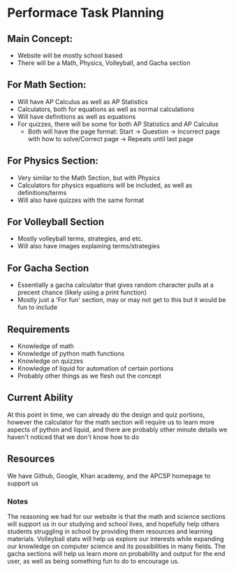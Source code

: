 # Performace Task Planning 

## Main Concept:
- Website will be mostly school based
- There will be a Math, Physics, Volleyball, and Gacha section

## For Math Section:
- Will have AP Calculus as well as AP Statistics
- Calculators, both for equations as well as normal calculations
- Will have definitions as well as equations
- For quizzes, there will be some for both AP Statistics and AP Calculus
  - Both will have the page format: Start -> Question -> Incorrect page with how to solve/Correct page -> Repeats until last page

## For Physics Section:
- Very similar to the Math Section, but with Physics
- Calculators for physics equations will be included, as well as definitions/terms
- Will also have quizzes with the same format

## For Volleyball Section
- Mostly volleyball terms, strategies, and etc.
- Will also have images explaining terms/strategies

## For Gacha Section
- Essentially a gacha calculator that gives random character pulls at a precent chance (likely using a print function)
- Mostly just a 'For fun' section, may or may not get to this but it would be fun to include

## Requirements
- Knowledge of math
- Knowledge of python math functions
- Knowledge on quizzes
- Knowledge of liquid for automation of certain portions
- Probably other things as we flesh out the concept

## Current Ability
At this point in time, we can already do the design and quiz portions, however the calculator for the math section will require us to learn more aspects of python and liquid, and there are probably other minute details we haven't noticed that we don't know how to do

## Resources
We have Github, Google, Khan academy, and the APCSP homepage to support us

### Notes
The reasoning we had for our website is that the math and science sections will support us in our studying and school lives, and hopefully help others students struggling in school by providing them resources and learning materials. Volleyball stats will help us explore our interests while expanding our knowledge on computer science and its possibilities in many fields. The gacha sections will help us learn more on probability and output for the end user, as well as being something fun to do to encourage us. 
